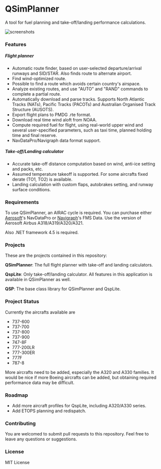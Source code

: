 # QSimPlanner
A tool for fuel planning and take-off/landing performance calculations.

![screenshots](https://cloud.githubusercontent.com/assets/15779531/17461150/605a770c-5cb4-11e6-8010-6bdbf5bd2b3b.gif)

### Features
##### Flight planner
- Automatic route finder, based on user-selected departure/arrival runways and SID/STAR. Also finds route to alternate airport.
- Find wind-optimized route.
- Possible to find a route which avoids certain country's airspace.
- Analyze existing routes, and use "AUTO" and "RAND" commands to complete a partial route.
- Automatically download and parse tracks. Supports North Atlantic Tracks (NATs), Pacific Tracks (PACOTs) and Australian Organised Track Structure (AUSOTS).
- Export flight plans to PMDG .rte format.
- Download real time wind aloft from NOAA.
- Compute required fuel for flight, using real-world upper wind and several user-specified parameters, such as taxi time, planned holding time and final reserve.
- NavDataPro/Navigraph data format support.

##### Take-off/Landing calculator
- Accurate take-off distance computation based on wind, anti-ice setting and packs, etc. 
- Assumed temperature takeoff is supported. For some aircrafts fixed derate (TO1, TO2) is available.
- Landing calculation with custom flaps, autobrakes setting, and runway surface conditions.

### Requirements
To use QSimPlanner, an AIRAC cycle is required. You can purchase either [Aerosoft]'s NavDataPro or [Navigraph]'s FMS Data. Use the version of Aerosoft Airbus A318/A319/A320/A321.

Also .NET framework 4.5 is required.

### Projects
These are the projects contained in this repository:

**QSimPlanner**: The full flight planner with take-off and landing calculators.

**QspLite**: Only take-off/landing calculator. All features in this application is available in QSimPlanner as well.

**QSP**: The base class library for QSimPlanner and QspLite.

### Project Status
Currently the aircrafts available are
- 737-600
- 737-700
- 737-800
- 737-900
- 747-8F
- 777-200LR
- 777-300ER
- 777F
- 787-8

More aircrafts need to be added, especially the A320 and A330 families. It would be nice if more Boeing aircrafts can be added, but obtaining required performance data may be difficult.

### Roadmap
- Add more aircraft profiles for QspLite, including A320/A330 series.
- Add ETOPS planning and redispatch.

### Contributing
You are welcomed to submit pull requests to this repository. Feel free to leave any questions or suggestions.

### License
MIT License

   [Aerosoft]: <http://www.aerosoft.com/cgi-local/us/iboshop.cgi?showd,7411699320,D11688>
   [Navigraph]: <https://www.navigraph.com/FmsData.aspx>